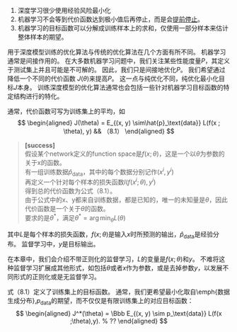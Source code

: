 1. 深度学习很少使用经验风险最小化  
2. 机器学习不会等到代价函数达到极小值后再停止，而是会[提前停止](https://windmising.gitbook.io/bible-deeplearning/0introduction-1/8earlystopping)。  
3. 机器学习的目标函数可以分解成训练样本上的求和，仅使用一部分样本来估计整体样本的期望。  

用于深度模型训练的优化算法与传统的优化算法在几个方面有所不同。
机器学习通常是间接作用的。
在大多数机器学习问题中，我们关注某些性能度量$P$，其定义于测试集上并且可能是不可解的。
因此，我们只是间接地优化$P$。
我们希望通过降低一个不同的代价函数 $J(\theta)$来提高$P$。
这一点与纯优化不同，纯优化最小化目标$J$本身。
训练深度模型的优化算法通常也会包括一些针对机器学习目标函数的特定结构进行的特化。
<!-- % 268 mid -->


通常，代价函数可写为训练集上的平均，如  
$$
\begin{aligned}
    J(\theta) = E_{(x, y) \sim\hat{p}_\text{data}} L(f(x ; \theta), y) && （8.1）
\end{aligned}
$$

> **[success]**  
> 假设某个network定义的function space是$f(x;\theta)$，这是一个以$\theta$为参数的关于x的函数。  
> 有一组训练数据$\hat{p}_\text{data}$，其中的每个数据分别记作$(x^i,y^i)$  
> 再定义一个针对每个样本的损失函数$l(f(x^i;\theta),y^i)$  
> 得到总的代价函数为公式（8.1）。  
> 由于公式中的x、y都来自训练数据，都是已知的，唯一的未知量是$\theta$，因此代价函数是一个关于$\theta$的函数。  
> 要求的是$\theta^*$，满足$\theta^* = \arg\min_\theta L(\theta)$

其中$L$是每个样本的损失函数，$f(x;\theta)$是输入$x$时所预测的输出，$\hat{p}_{\text{data}}$是经验分布。
监督学习中，$y$是目标输出。


在本章中，我们会介绍不带正则化的监督学习，$L$的变量是$f(x;\theta)$和$y$。
不难将这种监督学习扩展成其他形式，如包括$\theta$或者$x$作为参数，或是去掉参数$y$，以发展不同形式的正则化或是无监督学习。

式（8.1）定义了训练集上的目标函数。
通常，我们更希望最小化取自\emph{数据生成分布}\,$p_{\text{data}}$的期望，而不仅仅是有限训练集上的对应目标函数：  
$$
\begin{aligned}
    J^*(\theta) = \Bbb E_{(x, y) \sim p_\text{data}} L(f(x ;\theta),y). % ??
\end{aligned}
$$